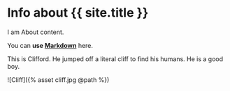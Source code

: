 # Info about {{ site.title }}

I am About content.

You can **use [Markdown](https://daringfireball.net/projects/markdown/syntax)** here.

This is Clifford. He jumped off a literal cliff to find his humans. He is a good boy.

![Cliff]({% asset cliff.jpg @path %})
